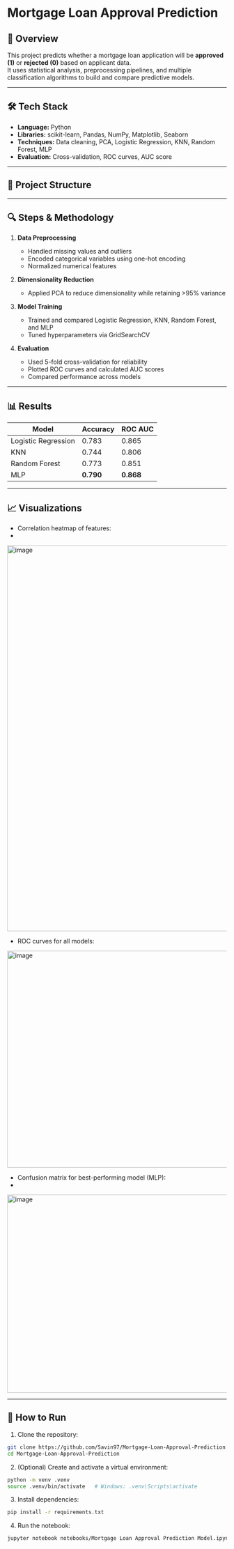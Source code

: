 # Mortgage Loan Approval Prediction

## 📌 Overview
This project predicts whether a mortgage loan application will be **approved (1)** or **rejected (0)** based on applicant data.  
It uses statistical analysis, preprocessing pipelines, and multiple classification algorithms to build and compare predictive models.

---

## 🛠 Tech Stack
- **Language:** Python  
- **Libraries:** scikit-learn, Pandas, NumPy, Matplotlib, Seaborn  
- **Techniques:** Data cleaning, PCA, Logistic Regression, KNN, Random Forest, MLP  
- **Evaluation:** Cross-validation, ROC curves, AUC score

---

## 📂 Project Structure

---

## 🔍 Steps & Methodology
1. **Data Preprocessing**
   - Handled missing values and outliers
   - Encoded categorical variables using one-hot encoding
   - Normalized numerical features

2. **Dimensionality Reduction**
   - Applied PCA to reduce dimensionality while retaining >95% variance

3. **Model Training**
   - Trained and compared Logistic Regression, KNN, Random Forest, and MLP
   - Tuned hyperparameters via GridSearchCV

4. **Evaluation**
   - Used 5-fold cross-validation for reliability
   - Plotted ROC curves and calculated AUC scores
   - Compared performance across models

---

## 📊 Results
| Model               | Accuracy  | ROC AUC |
|---------------------|-----------|---------|
| Logistic Regression | 0.783     | 0.865     |
| KNN                 | 0.744     | 0.806     |
| Random Forest       | 0.773     | 0.851     |
| MLP                 | **0.790** | **0.868** |

---

## 📈 Visualizations
- Correlation heatmap of features:
- 
<img width="1129" height="886" alt="image" src="https://github.com/user-attachments/assets/5653add2-0345-46e3-8a76-b6f9548be597" />

- ROC curves for all models:

<img width="1632" height="498" alt="image" src="https://github.com/user-attachments/assets/3fb62567-c89f-4369-9fd9-1e626360ce51" />

- Confusion matrix for best-performing model (MLP):
- 
<img width="524" height="455" alt="image" src="https://github.com/user-attachments/assets/4a76351c-5225-40a7-8943-90057b4f3898" />


---

## 🚀 How to Run
1. Clone the repository:
```bash
git clone https://github.com/Savin97/Mortgage-Loan-Approval-Prediction.git
cd Mortgage-Loan-Approval-Prediction
```

2. (Optional) Create and activate a virtual environment:
```bash
python -m venv .venv
source .venv/bin/activate   # Windows: .venv\Scripts\activate
```

3. Install dependencies:
```bash
pip install -r requirements.txt
```

4. Run the notebook:
```bash
jupyter notebook notebooks/Mortgage Loan Approval Prediction Model.ipynb
```
